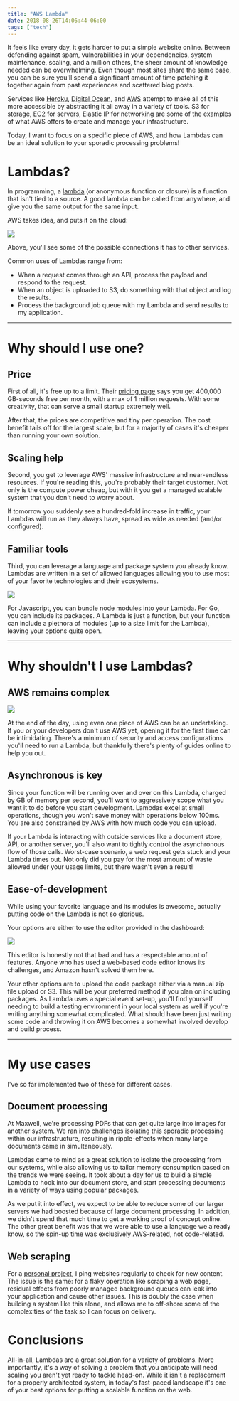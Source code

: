 ```yaml
---
title: "AWS Lambda"
date: 2018-08-26T14:06:44-06:00
tags: ["tech"]
---
```


It feels like every day, it gets harder to put a simple website online. Between defending against spam, vulnerabilities in your dependencies, system maintenance, scaling, and a million others, the sheer amount of knowledge needed can be overwhelming. Even though most sites share the same base, you can be sure you'll spend a significant amount of time patching it together again from past experiences and scattered blog posts.

Services like [Heroku](https://www.heroku.com/), [Digital Ocean](https://www.digitalocean.com/), and [AWS](https://aws.amazon.com/) attempt to make all of this more accessible by abstracting it all away in a variety of tools. S3 for storage, EC2 for servers, Elastic IP for networking are some of the examples of what AWS offers to create and manage your infrastructure.

Today, I want to focus on a specific piece of AWS, and how Lambdas can be an ideal solution to your sporadic processing problems!

# Lambdas?
In programming, a [lambda](https://en.wikipedia.org/wiki/Anonymous_function) (or anonymous function or closure) is a function that isn't tied to a source. A good lambda can be called from anywhere, and give you the same output for the same input.

AWS takes idea, and puts it on the cloud:

![](/reflections/lambda/1.png)

Above, you'll see some of the possible connections it has to other services.

Common uses of Lambdas range from:

- When a request comes through an API, process the payload and respond to the request.
- When an object is uploaded to S3, do something with that object and log the results.
- Process the background job queue with my Lambda and send results to my application.

******

# Why should I use one?

## Price
First of all, it's free up to a limit. Their [pricing page](https://aws.amazon.com/lambda/pricing/) says you get 400,000 GB-seconds free per month, with a max of 1 million requests. With some creativity, that can serve a small startup extremely well.

After that, the prices are competitive and tiny per operation. The cost benefit tails off for the largest scale, but for a majority of cases it's cheaper than running your own solution.

## Scaling help

Second, you get to leverage AWS' massive infrastructure and near-endless resources. If you're reading this, you're probably their target customer. Not only is the compute power cheap, but with it you get a managed scalable system that you don't need to worry about.

If tomorrow you suddenly see a hundred-fold increase in traffic, your Lambdas will run as they always have, spread as wide as needed (and/or configured).

## Familiar tools

Third, you can leverage a language and package system you already know. Lambdas are written in a set of allowed languages allowing you to use most of your favorite technologies and their ecosystems.

![](/reflections/lambda/2.png)

For Javascript, you can bundle node modules into your Lambda. For Go, you can include its packages. A Lambda is just a function, but your function can include a plethora of modules (up to a size limit for the Lambda), leaving your options quite open.

******

# Why shouldn't I use Lambdas?
## AWS remains complex

![](/reflections/lambda/3.png)

At the end of the day, using even one piece of AWS can be an undertaking. If you or your developers don't use AWS yet, opening it for the first time can be intimidating. There's a minimum of security and access configurations you'll need to run a Lambda, but thankfully there's plenty of guides online to help you out.

## Asynchronous is key
Since your function will be running over and over on this Lambda, charged by GB of memory per second, you'll want to aggressively scope what you want it to do before you start development. Lambdas excel at small operations, though you won't save money with operations below 100ms. You are also constrained by AWS with how much code you can upload.

If your Lambda is interacting with outside services like a document store, API, or another server, you'll also want to tightly control the asynchronous flow of those calls. Worst-case scenario, a web request gets stuck and your Lambda times out. Not only did you pay for the most amount of waste allowed under your usage limits, but there wasn't even a result!

## Ease-of-development
While using your favorite language and its modules is awesome, actually putting code on the Lambda is not so glorious.

Your options are either to use the editor provided in the dashboard:

![](/reflections/lambda/4.png)

This editor is honestly not that bad and has a respectable amount of features. Anyone who has used a web-based code editor knows its challenges, and Amazon hasn't solved them here.

Your other options are to upload the code package either via a manual zip file upload or S3. This will be your preferred method if you plan on including packages. As Lambda uses a special event set-up, you'll find yourself needing to build a testing environment in your local system as well if you're writing anything somewhat complicated. What should have been just writing some code and throwing it on AWS becomes a somewhat involved develop and build process.

******

# My use cases
I've so far implemented two of these for different cases.

## Document processing
At Maxwell, we're processing PDFs that can get quite large into images for another system. We ran into challenges isolating this sporadic processing within our infrastructure, resulting in ripple-effects when many large documents came in simultaneously.

Lambdas came to mind as a great solution to isolate the processing from our systems, while also allowing us to tailor memory consumption based on the trends we were seeing. It took about a day for us to build a simple Lambda to hook into our document store, and start processing documents in a variety of ways using popular packages.

As we put it into effect, we expect to be able to reduce some of our larger servers we had boosted because of large document processing. In addition, we didn't spend that much time to get a working proof of concept online. The other great benefit was that we were able to use a language we already know, so the spin-up time was exclusively AWS-related, not code-related.

## Web scraping
For a [personal project](http://diyrss.info), I ping websites regularly to check for new content. The issue is the same: for a flaky operation like scraping a web page, residual effects from poorly managed background queues can leak into your application and cause other issues. This is doubly the case when building a system like this alone, and allows me to off-shore some of the complexities of the task so I can focus on delivery.

# Conclusions
All-in-all, Lambdas are a great solution for a variety of problems. More importantly, it's a way of solving a problem that you anticipate will need scaling you aren't yet ready to tackle head-on. While it isn't a replacement for a properly architected system, in today's fast-paced landscape it's one of your best options for putting a scalable function on the web.

